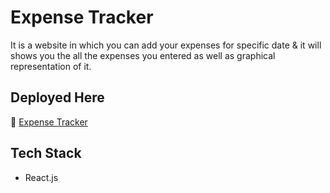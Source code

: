 # Expense Tracker
It is a website in which you can add your expenses for specific date & it will shows you the all the expenses you entered as well as graphical representation of it.

## Deployed Here
🔗 [Expense Tracker](https://abhijivani3001.github.io/ExpenseTracker/)

## Tech Stack
- React.js
